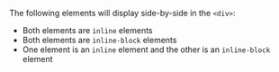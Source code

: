 The following elements will display side-by-side in the `<div>`:

- Both elements are `inline` elements
- Both elements are `inline-block` elements
- One element is an `inline` element and the other is an `inline-block` element

